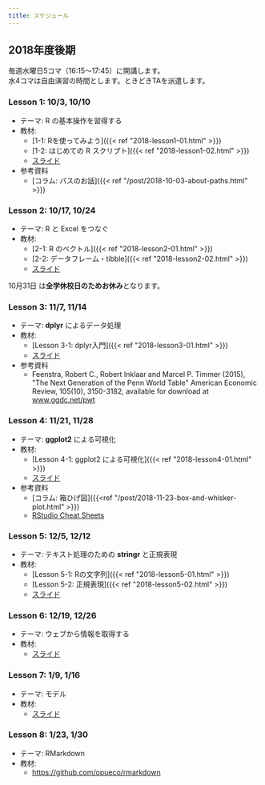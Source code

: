 ```yaml
---
title: スケジュール
---
```


## 2018年度後期

毎週水曜日5コマ（16:15〜17:45）に開講します。  
水4コマは自由演習の時間とします。ときどきTAを派遣します。



### Lesson 1:  10/3, 10/10

* テーマ: R の基本操作を習得する
* 教材: 
  - [1-1: Rを使ってみよう]({{< ref "2018-lesson1-01.html" >}})
  - [1-2: はじめての R スクリプト]({{< ref "2018-lesson1-02.html" >}})
  - [スライド](http://s.opur.club/18d1)
* 参考資料
  - [コラム: パスのお話]({{< ref "/post/2018-10-03-about-paths.html" >}})

### Lesson 2:  10/17, 10/24

* テーマ: R と Excel をつなぐ
* 教材:
  - [2-1: R のベクトル]({{< ref "2018-lesson2-01.html" >}})
  - [2-2: データフレーム・tibble]({{< ref "2018-lesson2-02.html" >}})
  - [スライド](http://s.opur.club/18d2)

10月31日 は**全学休校日のためお休み**となります。


###  Lesson 3:  11/7, 11/14

* テーマ: **dplyr** によるデータ処理
* 教材:
  - [Lesson 3-1: dplyr入門]({{< ref "2018-lesson3-01.html" >}})
  - [スライド](http://s.opur.club/18d3)
* 参考資料
  - Feenstra, Robert C., Robert Inklaar and Marcel P. Timmer (2015), "The Next Generation of the Penn World Table" American Economic Review, 105(10), 3150-3182, available for download at www.ggdc.net/pwt

### Lesson 4:  11/21, 11/28

* テーマ: **ggplot2** による可視化
* 教材:
  - [Lesson 4-1: ggplot2 による可視化]({{< ref "2018-lesson4-01.html" >}})
  - [スライド](http://s.opur.club/18d4)
* 参考資料
  - [コラム: 箱ひげ図]({{<ref "/post/2018-11-23-box-and-whisker-plot.html" >}})
  - [RStudio Cheat Sheets](https://www.rstudio.com/resources/cheatsheets/)


### Lesson 5:  12/5, 12/12

* テーマ: テキスト処理のための **stringr** と正規表現
* 教材:
  - [Lesson 5-1: Rの文字列]({{< ref "2018-lesson5-01.html" >}})
  - [Lesson 5-2: 正規表現]({{< ref "2018-lesson5-02.html" >}})
  - [スライド](http://s.opur.club/18d5)
  
### Lesson 6:  12/19, 12/26

* テーマ: ウェブから情報を取得する
* 教材:
  - [スライド](http://s.opur.club/18d6)

### Lesson 7: 1/9, 1/16

* テーマ: モデル
* 教材:
  - [スライド](https://opueco.github.io/rclub-slides/2018w-lesson7/slides.html#1)

### Lesson 8:  1/23, 1/30

* テーマ: RMarkdown
* 教材:
  - <https://github.com/opueco/rmarkdown>
